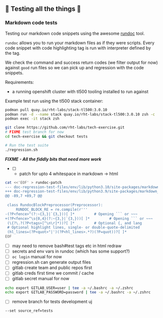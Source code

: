 ## 🧪 Testing all the things 🧪

### Markdown code tests

Testing our markdown code snippets using the awesome [rundoc](https://gitlab.com/nul.one/rundoc) tool.

`rundoc` allows you to run your markdown files as if they were scripts. Every code snippet with code highlighting tag is run with interpreter defined by the tag.

We check the command and success return codes (we filter output for now) against `good` run files so we can pick up and regression with the code snippets.

Requirements:
- a running openshift cluster with tl500 tooling installed to run against

Example test run using the tl500 stack container:

```bash
podman pull quay.io/rht-labs/stack-tl500:3.0.10
podman run -d --name stack quay.io/rht-labs/stack-tl500:3.0.10 zsh -c 'sleep infinity'
podman exec -it stack zsh

git clone https://github.com/rht-labs/tech-exercise.git
# FIXME test branch for now 
cd tech-exercise && git checkout tests

# Run the test suite
./regression.sh
```

**_FIXME - All the fiddly bits that need more work_**

- [ ] - patch for upto 4 whitespace in markdown -> html

```bash
cat <<'EOF' > rundoc-patch
--- doc-regression-test-files/env/lib/python3.10/site-packages/markdown_rundoc/rundoc_code.py.orig	2022-02-25 11:48:20.325903565 +1000
+++ doc-regression-test-files/env/lib/python3.9/site-packages/markdown_rundoc/rundoc_code.py	2022-02-25 11:48:30.478893321 +1000
@@ -89,7 +89,7 @@
 
 class RundocBlockPreprocessor(Preprocessor):
     RUNDOC_BLOCK_RE = re.compile(r'''
-(?P<fence>^(?:~{3,}|`{3,}))[ ]*         # Opening ``` or ~~~
+(?P<fence>^\s{0,4}(?:~{3,}|`{3,}))[ ]*         # Opening ``` or ~~~
 (\{?\.?(?P<tags>[^\n\r]*))?[ ]*         # Optional {, and lang
 # Optional highlight lines, single- or double-quote-delimited
 (hl_lines=(?P<quot>"|')(?P<hl_lines>.*?)(?P=quot))?[ ]*
EOF
```

- [ ] may need to remove bash#test tags etc in html redraw
- [ ] secrets and env vars in rundoc (which has some support?)
- [ ] `oc login` manual for now
- [ ] regression.sh can generate output files
- [ ] gitlab create team and public repos first
- [ ] gitlab creds first time we commit / cache
- [ ] gitlab secret manual for now

```bash
echo export GITLAB_USER=user | tee -a ~/.bashrc -a ~/.zshrc
echo export GITLAB_PASSWORD=password | tee -a ~/.bashrc -a ~/.zshrc
```

- [ ] remove branch for tests development uj

```bash
--set source_ref=tests
```